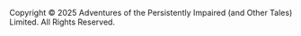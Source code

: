 Copyright © 2025 Adventures of the Persistently Impaired (and Other Tales) Limited. All Rights Reserved.
